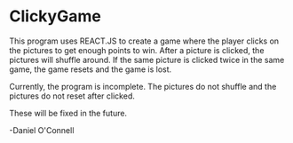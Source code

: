 # ClickyGame

This program uses REACT.JS to create a game where the player clicks on the pictures to get enough points to win.  After a picture is clicked, the pictures will shuffle around.  If the same picture is clicked twice in the same game, the game resets and the game is lost.

Currently, the program is incomplete.  The pictures do not shuffle and the pictures do not reset after clicked.

These will be fixed in the future.

-Daniel O'Connell